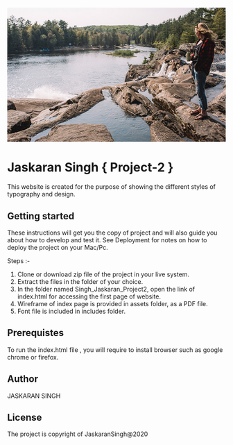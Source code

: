 ![dashboard !](images/why-muskoka.jpg "the shelf")

# Jaskaran Singh { Project-2 }
This website is created for the purpose of showing the different styles of typography and design.

## Getting started 
These instructions will get you the copy of project and will also guide you about how to develop and test it. See Deployment for notes on how to deploy the project on your Mac/Pc.

Steps :- 
1. Clone or download zip file of the project in your live system.
2. Extract the files in the folder of your choice.
3. In the folder named Singh_Jaskaran_Project2, open the link of index.html for accessing the first page of website.
4. Wireframe of index page is provided in assets folder, as a PDF file.
5. Font file is included in includes folder.


## Prerequistes
To run the index.html file , you will require to install browser such as google chrome or firefox. 

## Author 
JASKARAN SINGH

## License
The project is copyright of JaskaranSingh@2020

